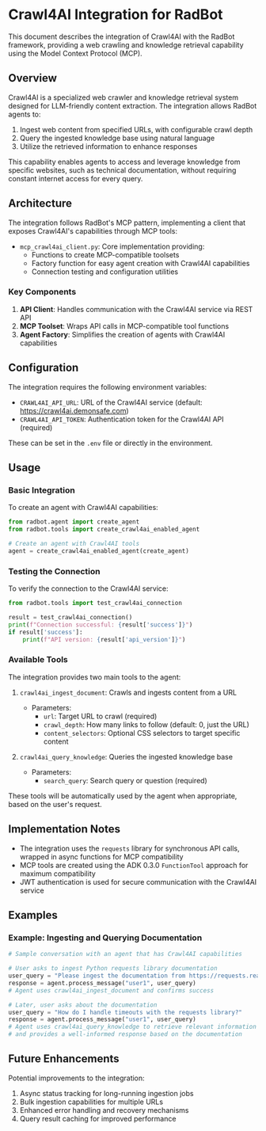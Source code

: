 # Crawl4AI Integration for RadBot

This document describes the integration of Crawl4AI with the RadBot framework, providing a web crawling and knowledge retrieval capability using the Model Context Protocol (MCP).

## Overview

Crawl4AI is a specialized web crawler and knowledge retrieval system designed for LLM-friendly content extraction. The integration allows RadBot agents to:

1. Ingest web content from specified URLs, with configurable crawl depth
2. Query the ingested knowledge base using natural language
3. Utilize the retrieved information to enhance responses

This capability enables agents to access and leverage knowledge from specific websites, such as technical documentation, without requiring constant internet access for every query.

## Architecture

The integration follows RadBot's MCP pattern, implementing a client that exposes Crawl4AI's capabilities through MCP tools:

- `mcp_crawl4ai_client.py`: Core implementation providing:
  - Functions to create MCP-compatible toolsets
  - Factory function for easy agent creation with Crawl4AI capabilities
  - Connection testing and configuration utilities

### Key Components

1. **API Client**: Handles communication with the Crawl4AI service via REST API
2. **MCP Toolset**: Wraps API calls in MCP-compatible tool functions
3. **Agent Factory**: Simplifies the creation of agents with Crawl4AI capabilities

## Configuration

The integration requires the following environment variables:

- `CRAWL4AI_API_URL`: URL of the Crawl4AI service (default: https://crawl4ai.demonsafe.com)
- `CRAWL4AI_API_TOKEN`: Authentication token for the Crawl4AI API (required)

These can be set in the `.env` file or directly in the environment.

## Usage

### Basic Integration

To create an agent with Crawl4AI capabilities:

```python
from radbot.agent import create_agent
from radbot.tools import create_crawl4ai_enabled_agent

# Create an agent with Crawl4AI tools
agent = create_crawl4ai_enabled_agent(create_agent)
```

### Testing the Connection

To verify the connection to the Crawl4AI service:

```python
from radbot.tools import test_crawl4ai_connection

result = test_crawl4ai_connection()
print(f"Connection successful: {result['success']}")
if result['success']:
    print(f"API version: {result['api_version']}")
```

### Available Tools

The integration provides two main tools to the agent:

1. `crawl4ai_ingest_document`: Crawls and ingests content from a URL
   - Parameters:
     - `url`: Target URL to crawl (required)
     - `crawl_depth`: How many links to follow (default: 0, just the URL)
     - `content_selectors`: Optional CSS selectors to target specific content

2. `crawl4ai_query_knowledge`: Queries the ingested knowledge base
   - Parameters:
     - `search_query`: Search query or question (required)

These tools will be automatically used by the agent when appropriate, based on the user's request.

## Implementation Notes

- The integration uses the `requests` library for synchronous API calls, wrapped in async functions for MCP compatibility
- MCP tools are created using the ADK 0.3.0 `FunctionTool` approach for maximum compatibility
- JWT authentication is used for secure communication with the Crawl4AI service

## Examples

### Example: Ingesting and Querying Documentation

```python
# Sample conversation with an agent that has Crawl4AI capabilities

# User asks to ingest Python requests library documentation
user_query = "Please ingest the documentation from https://requests.readthedocs.io/en/latest/"
response = agent.process_message("user1", user_query)
# Agent uses crawl4ai_ingest_document and confirms success

# Later, user asks about the documentation
user_query = "How do I handle timeouts with the requests library?"
response = agent.process_message("user1", user_query)
# Agent uses crawl4ai_query_knowledge to retrieve relevant information
# and provides a well-informed response based on the documentation
```

## Future Enhancements

Potential improvements to the integration:

1. Async status tracking for long-running ingestion jobs
2. Bulk ingestion capabilities for multiple URLs
3. Enhanced error handling and recovery mechanisms
4. Query result caching for improved performance